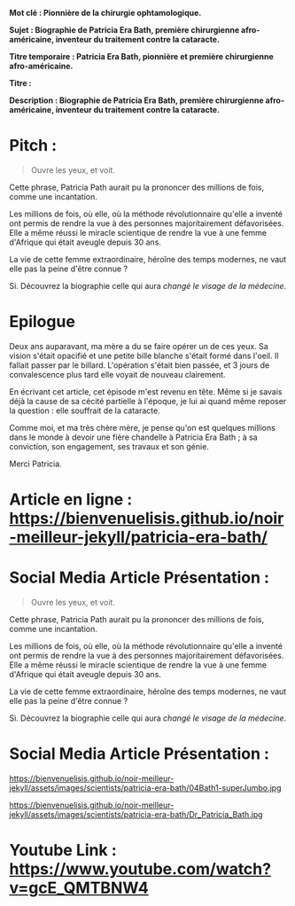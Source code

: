 **Mot clé : Pionnière de la chirurgie ophtamologique.**

**Sujet : Biographie de Patricia Era Bath, première chirurgienne afro-américaine, inventeur du traitement contre la cataracte.** 

**Titre temporaire : Patricia Era Bath, pionnière et première chirurgienne afro-américaine.**

**Titre :** 

**Description : Biographie de Patricia Era Bath, première chirurgienne afro-américaine, inventeur du traitement contre la cataracte.**

# Pitch : 

>Ouvre les yeux, et voit.

Cette phrase, Patricia Path aurait pu la prononcer des millions de fois, comme 
une incantation.

Les millions de fois, où elle, où la méthode révolutionnaire qu'elle a inventé
ont permis de rendre la vue à des personnes majoritairement défavorisées.
Elle a même réussi le miracle scientique de rendre la vue à une femme d'Afrique
qui était aveugle depuis 30 ans.

La vie de cette femme extraordinaire, héroîne des temps modernes, ne vaut elle
pas la peine d'être connue ?

Si. Découvrez la biographie celle qui aura _changé le visage de la médecine_.

# Epilogue
Deux ans auparavant, ma mère a du se faire opérer un de ces yeux. Sa vision s'était opacifié et une 
petite bille blanche s'était formé dans l'oeil. Il fallait passer par le billard. L'opération s'était bien
passée, et 3 jours de convalescence plus tard elle voyait de nouveau clairement.

En écrivant cet article, cet épisode m'est revenu en tête. Même si je savais déjà la cause de sa cécité partielle
à l'époque, je lui ai quand même reposer la question : elle souffrait de la cataracte.

Comme moi, et ma très chère mère, je pense qu'on est quelques millions dans le monde à devoir une fière chandelle à 
Patricia Era Bath ; à sa conviction, son engagement, ses travaux et son génie.

Merci Patricia.

# Article en ligne : https://bienvenuelisis.github.io/noir-meilleur-jekyll/patricia-era-bath/

# Social Media Article Présentation : 
>Ouvre les yeux, et voit.

Cette phrase, Patricia Path aurait pu la prononcer des millions de fois, comme 
une incantation.

Les millions de fois, où elle, où la méthode révolutionnaire qu'elle a inventé
ont permis de rendre la vue à des personnes majoritairement défavorisées.
Elle a même réussi le miracle scientique de rendre la vue à une femme d'Afrique
qui était aveugle depuis 30 ans.

La vie de cette femme extraordinaire, héroîne des temps modernes, ne vaut elle
pas la peine d'être connue ?

Si. Découvrez la biographie celle qui aura _changé le visage de la médecine_.

# Social Media Article Présentation : 

https://bienvenuelisis.github.io/noir-meilleur-jekyll/assets/images/scientists/patricia-era-bath/04Bath1-superJumbo.jpg

https://bienvenuelisis.github.io/noir-meilleur-jekyll/assets/images/scientists/patricia-era-bath/Dr_Patricia_Bath.jpg

# Youtube Link : https://www.youtube.com/watch?v=gcE_QMTBNW4